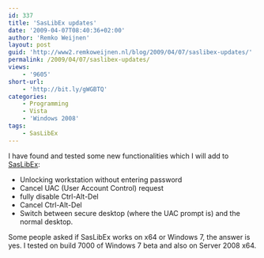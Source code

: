 ```yaml
---
id: 337
title: 'SasLibEx updates'
date: '2009-04-07T08:40:36+02:00'
author: 'Remko Weijnen'
layout: post
guid: 'http://www2.remkoweijnen.nl/blog/2009/04/07/saslibex-updates/'
permalink: /2009/04/07/saslibex-updates/
views:
    - '9605'
short-url:
    - 'http://bit.ly/gWGBTQ'
categories:
    - Programming
    - Vista
    - 'Windows 2008'
tags:
    - SasLibEx
---
```


I have found and tested some new functionalities which I will add to [SasLibEx](http://192.168.40.25:8081/2009/03/30/sending-ctrl-alt-del-simulate-sas-in-windows-vista/):

- Unlocking workstation without entering password
- Cancel UAC (User Account Control) request
- fully disable Ctrl-Alt-Del
- Cancel Ctrl-Alt-Del
- Switch between secure desktop (where the UAC prompt is) and the normal desktop.

Some people asked if SasLibEx works on x64 or Windows 7, the answer is yes. I tested on build 7000 of Windows 7 beta and also on Server 2008 x64.
